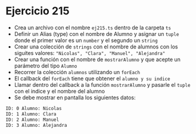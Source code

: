 # Ejercicio 215

- Crea un archivo con el nombre `ej215.ts` dentro de la carpeta `ts`
- Definir un Alias (type) con el nombre de Alumno y asignar un `tuple` donde el primer valor es un `number` y el segundo un `string`
- Crear una colección de `strings` con el nombre de alumnos con los siguites valores: `"Nicolas", "Clara", "Manuel", "Alejandra"`
- Crear una función con el nombre de `mostrarAlumno` y que acepte un parámetro del tipo `Alumno`
- Recorrer la colección `alumnos` utilizando un `forEach`
- El callback del `forEach` tiene que obtener el `alumno y su indice`
- Llamar dentro del callback a la función `mostrarAlumno` y pasarle el `tuple` con el indice y el nombre del alumno
- Se debe mostrar en pantalla los siguientes datos:

```bash
ID: 0 Alumno: Nicolas
ID: 1 Alumno: Clara
ID: 2 Alumno: Manuel
ID: 3 Alumno: Alejandra
```
